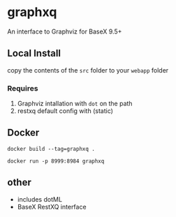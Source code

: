 # graphxq 
An interface to Graphviz for BaseX 9.5+

## Local Install

copy the contents of the `src` folder to your `webapp` folder
### Requires
 
1. Graphviz intallation with `dot` on the path
1. restxq default config with (static)

## Docker
```
docker build --tag=graphxq .

docker run -p 8999:8984 graphxq
```
## other

* includes dotML 
* BaseX RestXQ interface

